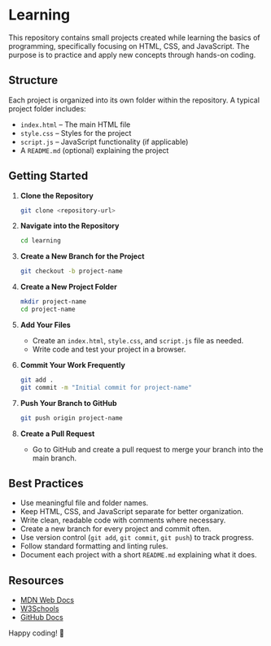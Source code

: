 # Learning

This repository contains small projects created while learning the basics of programming, specifically focusing on HTML, CSS, and JavaScript. The purpose is to practice and apply new concepts through hands-on coding.

## Structure
Each project is organized into its own folder within the repository. A typical project folder includes:
- `index.html` – The main HTML file
- `style.css` – Styles for the project
- `script.js` – JavaScript functionality (if applicable)
- A `README.md` (optional) explaining the project

## Getting Started
1. **Clone the Repository**
   ```sh
   git clone <repository-url>
   ```
2. **Navigate into the Repository**
   ```sh
   cd learning
   ```
3. **Create a New Branch for the Project**
   ```sh
   git checkout -b project-name
   ```
4. **Create a New Project Folder**
   ```sh
   mkdir project-name
   cd project-name
   ```
5. **Add Your Files**
   - Create an `index.html`, `style.css`, and `script.js` file as needed.
   - Write code and test your project in a browser.

6. **Commit Your Work Frequently**
   ```sh
   git add .
   git commit -m "Initial commit for project-name"
   ```
7. **Push Your Branch to GitHub**
   ```sh
   git push origin project-name
   ```
8. **Create a Pull Request**
   - Go to GitHub and create a pull request to merge your branch into the main branch.

## Best Practices
- Use meaningful file and folder names.
- Keep HTML, CSS, and JavaScript separate for better organization.
- Write clean, readable code with comments where necessary.
- Create a new branch for every project and commit often.
- Use version control (`git add`, `git commit`, `git push`) to track progress.
- Follow standard formatting and linting rules.
- Document each project with a short `README.md` explaining what it does.

## Resources
- [MDN Web Docs](https://developer.mozilla.org/)
- [W3Schools](https://www.w3schools.com/)
- [GitHub Docs](https://docs.github.com/)

Happy coding! 🚀
